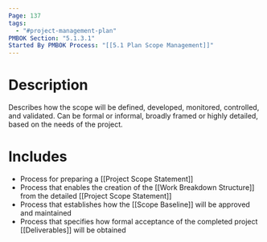 ```yaml
---
Page: 137
tags:
  - "#project-management-plan"
PMBOK Section: "5.1.3.1"
Started By PMBOK Process: "[[5.1 Plan Scope Management]]"
---
```

# Description
Describes how the scope will be defined, developed, monitored, controlled, and validated. Can be formal or informal, broadly framed or highly detailed, based on the needs of the project.
# Includes
- Process for preparing a [[Project Scope Statement]]
- Process that enables the creation of the [[Work Breakdown Structure]] from the detailed [[Project Scope Statement]]
- Process that establishes how the [[Scope Baseline]] will be approved and maintained
- Process that specifies how formal acceptance of the completed project [[Deliverables]] will be obtained